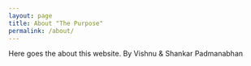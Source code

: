```yaml
---
layout: page
title: About "The Purpose"
permalink: /about/
---
```


Here goes the about this website.
By Vishnu & Shankar Padmanabhan

